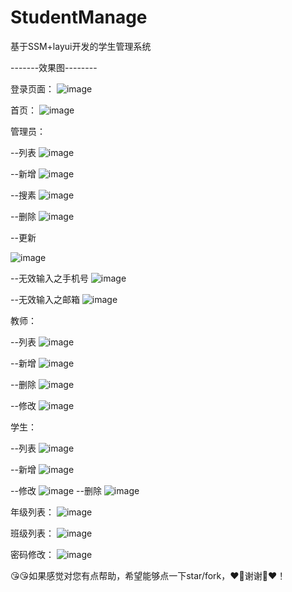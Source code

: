 # StudentManage
基于SSM+layui开发的学生管理系统




-------效果图--------




登录页面：
![image](https://github.com/xiaozhi-git/StudentManage/blob/master/ReadMeImages/login.png)

首页：
![image](https://github.com/xiaozhi-git/StudentManage/blob/master/ReadMeImages/index.png)

管理员：

 --列表
![image](https://github.com/xiaozhi-git/StudentManage/blob/master/ReadMeImages/adminList.png)

 --新增
![image](https://github.com/xiaozhi-git/StudentManage/blob/master/ReadMeImages/add.png)

 --搜素
![image](https://github.com/xiaozhi-git/StudentManage/blob/master/ReadMeImages/search.png)
 
 --删除
 ![image](https://github.com/xiaozhi-git/StudentManage/blob/master/ReadMeImages/delete.png) 
 
 --更新

 ![image](https://github.com/xiaozhi-git/StudentManage/blob/master/ReadMeImages/update.png)

 --无效输入之手机号
 ![image](https://github.com/xiaozhi-git/StudentManage/blob/master/ReadMeImages/noinput_tel.png)
 
 --无效输入之邮箱
 ![image](https://github.com/xiaozhi-git/StudentManage/blob/master/ReadMeImages/noinput_email.png)
 
 教师：
 
 
  --列表
  ![image](https://github.com/xiaozhi-git/StudentManage/blob/master/ReadMeImages/teacherList.png)
  
  --新增
  ![image](https://github.com/xiaozhi-git/StudentManage/blob/master/ReadMeImages/teacherAdd.png)
  
  --删除
  ![image](https://github.com/xiaozhi-git/StudentManage/blob/master/ReadMeImages/teacherDel.png)
  
  --修改
  ![image](https://github.com/xiaozhi-git/StudentManage/blob/master/ReadMeImages/teacherUpdate.png)
  
学生：


 --列表
 ![image](https://github.com/xiaozhi-git/StudentManage/blob/master/ReadMeImages/studentList.png)
 
 --新增
 ![image](https://github.com/xiaozhi-git/StudentManage/blob/master/ReadMeImages/addStu.png)
  
 --修改
 ![image](https://github.com/xiaozhi-git/StudentManage/blob/master/ReadMeImages/editStudent.png)
 --删除
 ![image](https://github.com/xiaozhi-git/StudentManage/blob/master/ReadMeImages/Delstudent.png)
 
 年级列表：
 ![image](https://github.com/xiaozhi-git/StudentManage/blob/master/ReadMeImages/gradeList.png)
 
 班级列表：
 ![image](https://github.com/xiaozhi-git/StudentManage/blob/master/ReadMeImages/class.png)
 
 密码修改：
 ![image](https://github.com/xiaozhi-git/StudentManage/blob/master/ReadMeImages/pwdUpdate.png)
 
 
 😘😘如果感觉对您有点帮助，希望能够点一下star/fork，❤🌹谢谢🌹❤！
